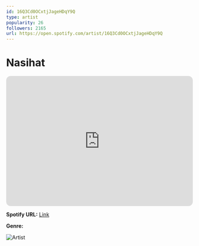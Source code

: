 ```yaml
---
id: 16Q3Cd0OCxtjJageHDqY9Q
type: artist
popularity: 26
followers: 2165
url: https://open.spotify.com/artist/16Q3Cd0OCxtjJageHDqY9Q
---
```

# Nasihat

<iframe style="border-radius:12px" src="https://open.spotify.com/embed/artist/16Q3Cd0OCxtjJageHDqY9Q" width="100%" height="352" frameBorder="0" allowfullscreen="" allow="autoplay; clipboard-write; encrypted-media; fullscreen; picture-in-picture" loading="lazy"></iframe>

**Spotify URL:** [Link](https://open.spotify.com/artist/16Q3Cd0OCxtjJageHDqY9Q)

**Genre:** 

![Artist](https://i.scdn.co/image/ab6761610000e5ebeb7d783f0f89dc64301a322b)

